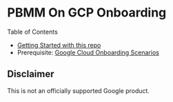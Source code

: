 # PBMM On GCP Onboarding
Table of Contents
* [Getting Started with this repo](https://github.com/GoogleCloudPlatform/pbmm-on-gcp-onboarding)
* Prerequisite: [Google Cloud Onboarding Scenarios](google-cloud-onboarding.md)

## Disclaimer

This is not an officially supported Google product.
